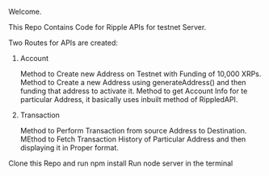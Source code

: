 Welcome.

This Repo Contains Code for Ripple APIs for testnet Server.

Two Routes for APIs are created:

1. Account

    Method to Create new Address on Testnet with Funding of 10,000 XRPs.
    Method to Create a new Address using generateAddress() and then funding that address to activate it.
    Method to get Account Info for te particular Address, it basically uses inbuilt method of RippledAPI.

2. Transaction

    Method to Perform Transaction from source Address to Destination.
    MEthod to Fetch Transaction History of Particular Address and then displaying it in Proper format.
 
Clone this Repo and run npm install
Run node server in the terminal

